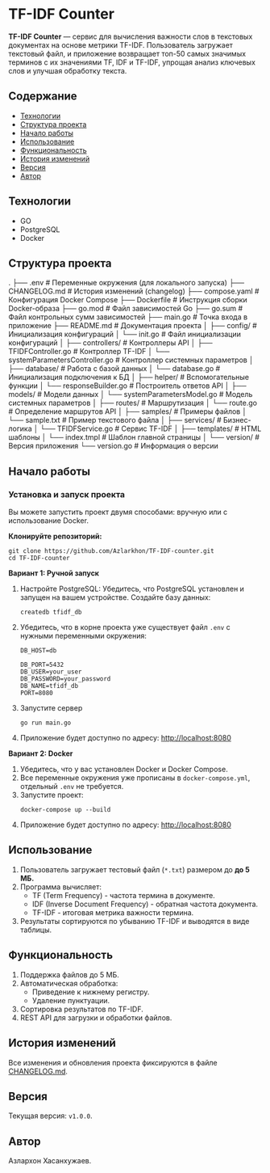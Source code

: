 # TF-IDF Counter

**TF-IDF Counter** — сервис для вычисления важности слов в текстовых документах на основе метрики TF-IDF. Пользователь загружает текстовый файл, и приложение возвращает топ-50 самых значимых терминов с их значениями TF, IDF и TF-IDF, упрощая анализ ключевых слов и улучшая обработку текста.

## Содержание

* [Технологии](#технологии)
* [Структура проекта](#структура-проекта)
* [Начало работы](#начало-работы)
* [Использование](#использование)
* [Функциональность](#функциональность)
* [История изменений](#история-изменений)
* [Версия](#версия)
* [Автор](#автор)

## Технологии

* GO
* PostgreSQL
* Docker

## Структура проекта

.
├── .env # Переменные окружения (для локального запуска)
├── CHANGELOG.md # История изменений (changelog)
├── compose.yaml # Конфигурация Docker Compose
├── Dockerfile # Инструкция сборки Docker-образа
├── go.mod # Файл зависимостей Go
├── go.sum # Файл контрольных сумм зависимостей
├── main.go # Точка входа в приложение
├── README.md # Документация проекта
│
├── config/ # Инициализация конфигураций
│ └── init.go # Файл инициализации конфигураций
│
├── controllers/ # Контроллеры API
│ ├── TFIDFController.go # Контроллер TF-IDF
│ └── systemParametersController.go # Контроллер системных параметров
│
├── database/ # Работа с базой данных
│ └── database.go # Инициализация подключения к БД
│
├── helper/ # Вспомогательные функции
│ └── responseBuilder.go # Построитель ответов API
│
├── models/ # Модели данных
│ └── systemParametersModel.go # Модель системных параметров
│
├── routes/ # Маршрутизация
│ └── route.go # Определение маршрутов API
│
├── samples/ # Примеры файлов
│ └── sample.txt # Пример текстового файла
│
├── services/ # Бизнес-логика
│ └── TFIDFService.go # Сервис TF-IDF
│
├── templates/ # HTML шаблоны
│ └── index.tmpl # Шаблон главной страницы
│
└── version/ # Версия приложения
└── version.go # Информация о версии

## Начало работы

### Установка и запуск проекта

Вы можете запустить проект двумя способами: вручную или с использование Docker.

**Клонируйте репозиторий:**

```
git clone https://github.com/Azlarkhon/TF-IDF-counter.git
cd TF-IDF-counter
```

**Вариант 1: Ручной запуск**

1. Настройте PostgreSQL:
   Убедитесь, что PostgreSQL установлен и запущен на вашем устройстве. Создайте базу данных:
   ```
   createdb tfidf_db
   ```
2. Убедитесь, что в корне проекта уже существует файл `.env` с нужными переменными окружения:
   ```
   DB_HOST=db

   DB_PORT=5432
   DB_USER=your_user
   DB_PASSWORD=your_password
   DB_NAME=tfidf_db
   PORT=8080
   ```
3. Запустите сервер
   ```
   go run main.go
   ```
4. Приложение будет доступно по адресу: [http://localhost:8080](http://localhost:8080)

**Вариант 2: Docker**

1. Убедитесь, что у вас установлен Docker и Docker Compose.
2. Все переменные окружения уже прописаны в `docker-compose.yml`, отдельный `.env` не требуется.
3. Запустите проект:
   ```
   docker-compose up --build
   ```
4. Приложение будет доступно по адресу: [http://localhost:8080](http://localhost:8080)

## Использование

1. Пользователь загружает тестовый файл (`*.txt`) размером до **до 5 МБ.**
2. Программа вычисляет:
   - TF (Term Frequency) - частота термина в документе.
   - IDF (Inverse Document Frequency) - обратная частота документа.
   - TF-IDF - итоговая метрика важности термина.
3. Результаты сортируются по убыванию TF-IDF и выводятся в виде таблицы.

## Функциональность

1. Поддержка файлов до 5 МБ.
2. Автоматическая обработка:
   - Приведение к нижнему регистру.
   - Удаление пунктуации.
3. Сортировка результатов по TF-IDF.
4. REST API для загрузки и обработки файлов.

## История изменений

Все изменения и обновления проекта фиксируются в файле [CHANGELOG.md](./CHANGELOG.md).

## Версия

Текущая версия: `v1.0.0`.

## Автор

Азлархон Хасанхужаев.

